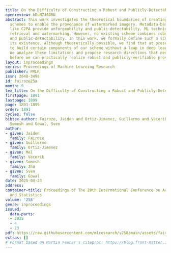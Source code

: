 ```yaml
---
title: On the Difficulty of Constructing a Robust and Publicly-Detectable Watermark
openreview: bDuNZJ6O8N
abstract: This work investigates the theoretical boundaries of creating publicly-detectable
  schemes to enable the provenance of watermarked imagery. Metadata-based approaches
  like C2PA provide unforgeability and public-detectability. ML techniques offer robust
  retrieval and watermarking. However, no existing scheme combines robustness, unforgeability,
  and public-detectability. In this work, we formally define such a scheme and establish
  its existence. Although theoretically possible, we find that at present, it is intractable
  to build certain components of our scheme without a leap in deep learning capabilities.
  We analyze these limitations and propose research directions that need to be addressed
  before we can practically realize robust and publicly-verifiable provenance.
layout: inproceedings
series: Proceedings of Machine Learning Research
publisher: PMLR
issn: 2640-3498
id: fairoze25a
month: 0
tex_title: On the Difficulty of Constructing a Robust and Publicly-Detectable Watermark
firstpage: 1891
lastpage: 1899
page: 1891-1899
order: 1891
cycles: false
bibtex_author: Fairoze, Jaiden and Ortiz-Jimenez, Guillermo and Vecerik, Mel and Jha,
  Somesh and Gowal, Sven
author:
- given: Jaiden
  family: Fairoze
- given: Guillermo
  family: Ortiz-Jimenez
- given: Mel
  family: Vecerik
- given: Somesh
  family: Jha
- given: Sven
  family: Gowal
date: 2025-04-23
address:
container-title: Proceedings of The 28th International Conference on Artificial Intelligence
  and Statistics
volume: '258'
genre: inproceedings
issued:
  date-parts:
  - 2025
  - 4
  - 23
pdf: https://raw.githubusercontent.com/mlresearch/v258/main/assets/fairoze25a/fairoze25a.pdf
extras: []
# Format based on Martin Fenner's citeproc: https://blog.front-matter.io/posts/citeproc-yaml-for-bibliographies/
---
```

